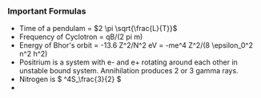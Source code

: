 
### Important Formulas

- Time of a pendulam = $2 \pi \sqrt{\frac{L}{T}}$
- Frequency of Cyclotron = qB/(2 pi m)
- Energy of Bhor's orbit = -13.6 Z^2/N^2 eV = -me^4 Z^2/(8 \epsilon_0^2 n^2 h^2)
- Positrium is a system with e- and e+ rotating around each other in unstable bound system. Annihilation produces 2 or 3 gamma rays.
- Nitrogen is $ ^4S_\frac{3}{2} $
- 
